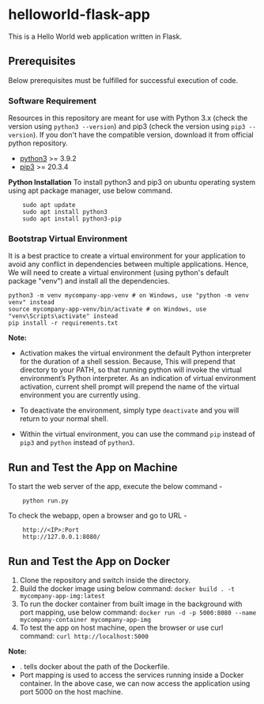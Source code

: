 # helloworld-flask-app
This is a Hello World web application written in Flask.

## Prerequisites
Below prerequisites must be fulfilled for successful execution of code.

### Software Requirement
Resources in this repository are meant for use with Python 3.x (check the version using `python3 --version`) and pip3 (check the version using `pip3 --version`). If you don't have the compatible version, download it from official python repository.

- [python3](https://www.python.org/downloads/) >= 3.9.2
- [pip3](https://pypi.org/project/pip/) >= 20.3.4

**Python Installation**
To install python3 and pip3 on ubuntu operating system using apt package manager, use below command.
```
    sudo apt update
    sudo apt install python3
    sudo apt install python3-pip
```

### Bootstrap Virtual Environment
It is a best practice to create a virtual environment for your application to avoid any conflict in dependencies between multiple applications. Hence, We will need to create a virtual environment (using python's default package "venv") and install all the dependencies.
```
python3 -m venv mycompany-app-venv # on Windows, use "python -m venv venv" instead
source mycompany-app-venv/bin/activate # on Windows, use "venv\Scripts\activate" instead
pip install -r requirements.txt
```

**Note:**
- Activation makes the virtual environment the default Python interpreter for the duration of a shell session. Because, This will prepend that directory to your PATH, so that running python will invoke the virtual environment’s Python interpreter. As an indication of virtual environment activation, current shell prompt will prepend the name of the virtual environment you are currently using.

- To deactivate the environment, simply type `deactivate` and you will return to your normal shell.

- Within the virtual environment, you can use the command `pip` instead of `pip3` and `python` instead of `python3`.

## Run and Test the App on Machine
To start the web server of the app, execute the below command -
```
    python run.py
```

To check the webapp, open a browser and go to URL -
```
    http://<IP>:Port
    http://127.0.0.1:8080/
```

## Run and Test the App on Docker

1. Clone the repository and switch inside the directory.
2. Build the docker image using below command: 
    `docker build . -t mycompany-app-img:latest`
3. To run the docker container from built image in the background with port mapping, use below command: 
    `docker run -d -p 5000:8080 --name mycompany-container mycompany-app-img`
4. To test the app on host machine, open the browser or use curl command: 
    `curl http://localhost:5000`

**Note:** 
- . tells docker about the path of the Dockerfile.
- Port mapping is used to access the services running inside a Docker container. In the above case, we can now access the application using port 5000 on the host machine.